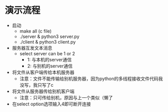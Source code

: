 # 演示流程
+ 启动
  + make all (c file)
  + ./server & python3 server.py
  + ./client & python3 client.py
+ 服务器互发文本消息
  + select server can be 1 or 2
    + 1: 与本机的server通信
    + 2: 与别机的server通信
+ 将文件从客户端传给本机服务器
  + 注意：文件不能传输给别机服务器，因为python的多线程接收文件代码我没写，我只写了c
+ 将文件从服务器传给别机客户端
  + 注意：只可传给别机，原因与上一个类似（懒了
+ 在select option选项输入4即可断开连接